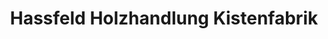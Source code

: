 ---
title: "Hassfeld Holzhandlung Kistenfabrik"
url: /rahden/hassfeld-holzhandlung-kistenfabrik/
shop: Baumarkt
---